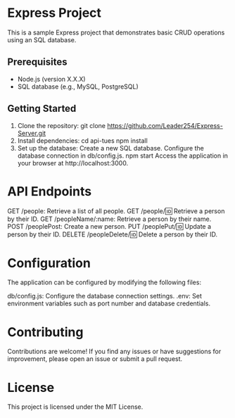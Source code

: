 # Express Project

This is a sample Express project that demonstrates basic CRUD operations using an SQL database.

## Prerequisites

- Node.js (version X.X.X)
- SQL database (e.g., MySQL, PostgreSQL)

## Getting Started

1. Clone the repository:
   git clone https://github.com/Leader254/Express-Server.git
2. Install dependencies:
    cd api-tues
    npm install
3. Set up the database:
    Create a new SQL database.
    Configure the database connection in db/config.js.
npm start
Access the application in your browser at http://localhost:3000.

# API Endpoints
GET /people: Retrieve a list of all people.
GET /people/:id: Retrieve a person by their ID.
GET /peopleName/:name: Retrieve a person by their name.
POST /peoplePost: Create a new person.
PUT /peoplePut/:id: Update a person by their ID.
DELETE /peopleDelete/:id: Delete a person by their ID.
# Configuration
The application can be configured by modifying the following files:

db/config.js: Configure the database connection settings.
.env: Set environment variables such as port number and database credentials.
# Contributing
Contributions are welcome! If you find any issues or have suggestions for improvement, please open an issue or submit a pull request.

# License
This project is licensed under the MIT License.